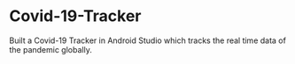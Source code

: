 # Covid-19-Tracker
Built a Covid-19 Tracker in Android Studio which tracks the real time data of the pandemic globally.
